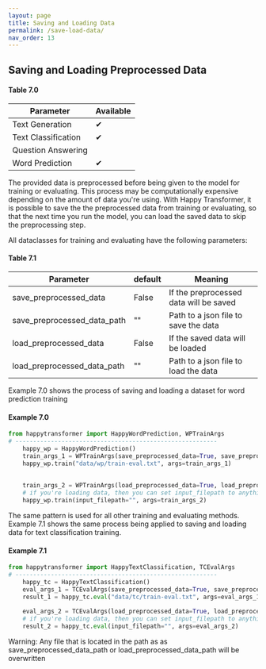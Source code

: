 ```yaml
---
layout: page
title: Saving and Loading Data
permalink: /save-load-data/
nav_order: 13
---
```

## Saving and Loading Preprocessed Data

#### Table 7.0

| Parameter                     |Available| 
|-------------------------------|---------|
| Text Generation               |  ✔      |
| Text Classification           |  ✔      | 
| Question Answering            |         |
| Word Prediction               |  ✔      |

The provided data is preprocessed before being given to the model for training or evaluating. 
This process may be computationally expensive depending on the amount of data you're using. 
With Happy Transformer, it is possible to save the the preprocessed data from training or evaluating, 
so that the next time you run the model, you can load the saved data to
skip the preprocessing step.  

All dataclasses for training and evaluating have the following parameters: 

#### Table 7.1
| Parameter                     |default| Meaning                               |
|-------------------------------|-------|---------------------------------------|
| save_preprocessed_data        | False |If the preprocessed data will be saved |
| save_preprocessed_data_path   | ""    | Path to a json file to save the data  |
| load_preprocessed_data        | False | If the saved data will be loaded      |
| load_preprocessed_data_path   | ""    |Path to a json file to load the data   |



Example 7.0 shows the process of saving and loading a dataset for word prediction training

#### Example 7.0 

```python
from happytransformer import HappyWordPrediction, WPTrainArgs
# ---------------------------------------------------------
    happy_wp = HappyWordPrediction()
    train_args_1 = WPTrainArgs(save_preprocessed_data=True, save_preprocessed_data_path="data/preprocessed-data.json")
    happy_wp.train("data/wp/train-eval.txt", args=train_args_1)
    
    
    train_args_2 = WPTrainArgs(load_preprocessed_data=True, load_preprocessed_data_path="data/preprocessed-data.json")
    # if you're loading data, then you can set input_filepath to anything 
    happy_wp.train(input_filepath="", args=train_args_2)

```

The same pattern is used for all other training and evaluating methods. 
Example 7.1 shows the same process being applied to saving and loading data for 
text classification training. 

#### Example 7.1 

```python
from happytransformer import HappyTextClassification, TCEvalArgs
# ---------------------------------------------------------
    happy_tc = HappyTextClassification()
    eval_args_1 = TCEvalArgs(save_preprocessed_data=True, save_preprocessed_data_path="data/preprocessed-data.json")
    result_1 = happy_tc.eval("data/tc/train-eval.txt", args=eval_args_1)
    
    eval_args_2 = TCEvalArgs(load_preprocessed_data=True, load_preprocessed_data_path="data/preprocessed-data.json")
    # if you're loading data, then you can set input_filepath to anything 
    result_2 = happy_tc.eval(input_filepath="", args=eval_args_2)

```

Warning: Any file that is located in the path as as save_preprocessed_data_path or load_preprocessed_data_path will be overwritten

 